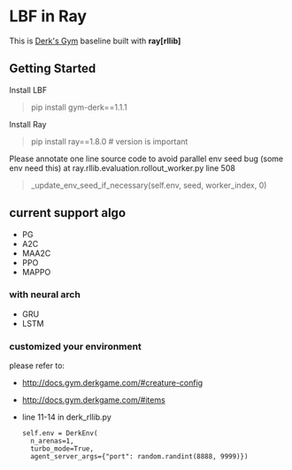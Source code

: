 # LBF in Ray

This is [Derk's Gym](https://gym.derkgame.comnump) baseline built with **ray[rllib]**

## Getting Started

Install LBF
> pip install gym-derk==1.1.1

Install Ray
> pip install ray==1.8.0 # version is important

Please annotate one line source code to avoid parallel env seed bug (some env need this)
at ray.rllib.evaluation.rollout_worker.py line 508

> _update_env_seed_if_necessary(self.env, seed, worker_index, 0)

## current support algo
- PG
- A2C
- MAA2C
- PPO
- MAPPO
 
### with neural arch
- GRU
- LSTM

### customized your environment

please refer to:
- http://docs.gym.derkgame.com/#creature-config
- http://docs.gym.derkgame.com/#items
- line 11-14 in derk_rllib.py

      self.env = DerkEnv(
        n_arenas=1,
        turbo_mode=True,
        agent_server_args={"port": random.randint(8888, 9999)})




